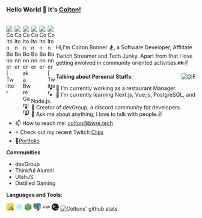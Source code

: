 ### Hello World 👋 It's [Colton!](https://bwre.tech/)

<br/>


<a href="https://twitter.com/bwreDev">
<img align="left" alt="Colton Bonner | Twitter" width="22px" src="https://cdn.jsdelivr.net/npm/simple-icons@v3/icons/twitter.svg" />
</a>
<a href="https://www.linkedin.com/in/coltonbonner/">
<img align="left" alt="Colton Bonner" width="22px" src="https://cdn.jsdelivr.net/npm/simple-icons@v3/icons/linkedin.svg" />
</a>
<a href="https://www.twitch.tv/bwregaming">
<img align="left" alt="Colton Bonner aka BwreGaming" width="22px" src="https://cdn.jsdelivr.net/npm/simple-icons@3.7.0/icons/twitch.svg" />
</a>
<a href="https://dev.to/cbonner26118">
<img align="left" alt="Colton Bonner" width="22px" src="https://cdn.jsdelivr.net/npm/simple-icons@3.7.0/icons/dev-dot-to.svg" />
</a>
<a href="https://www.instagram.com/bwreofpirates/">
<img align="left" alt="Colton Bonner" width="22px" src="https://cdn.jsdelivr.net/npm/simple-icons@v3/icons/instagram.svg" />
</a>
<a href="https://www.youtube.com/channel/UC4oSO17fKVDAr4QjI6hpdIw">
<img align="left" alt="Colton Bonner | Twitter" width="22px" src="https://cdn.jsdelivr.net/npm/simple-icons@v3/icons/youtube.svg" />
</a>
<br />

<br />

Hi,I'm Colton Bonner :snowboarder:, a Software Developer, Afflitate Twitch Streamer and Tech Junky. Apart from that I love getting involved in community oriented activities.:family:✌


<img align="right" alt="GIF" src="https://media.giphy.com/media/lkceXNDw4Agryfrwz8/giphy.gif" />


**Talking about Personal Stuffs:**

- :fork_and_knife: I’m currently working as a restaurant Manager.
- 🌱 I’m currently learning Next.js, Vue.js, PostgreSQL, and Node.js.
- 👯 Creator of devGroup, a discord community for developers.
- 💬 Ask me about anything, I love to talk with people.✌
- 📫 How to reach me: colton@bwre.tech 
- ⚡ Check out my recent Twitch [Clips](https://www.twitch.tv/bwregaming)
- 📝[Portfolio](https://bwre.tech/)



**Communities**
- devGroup
- Thinkful Alumni
- UtahJS
- Distilled Gaming

**Languages and Tools:**


<code><img height="20" src="https://raw.githubusercontent.com/github/explore/80688e429a7d4ef2fca1e82350fe8e3517d3494d/topics/javascript/javascript.png"></code>
<code><img height="20" src="https://raw.githubusercontent.com/github/explore/80688e429a7d4ef2fca1e82350fe8e3517d3494d/topics/react/react.png"></code>
<code><img height="20" src="https://raw.githubusercontent.com/github/explore/80688e429a7d4ef2fca1e82350fe8e3517d3494d/topics/nodejs/nodejs.png"></code>
<code><img height="20" src="https://raw.githubusercontent.com/github/explore/80688e429a7d4ef2fca1e82350fe8e3517d3494d/topics/postgresql/postgresql.png"></code>
<code><img height="20" src="https://raw.githubusercontent.com/github/explore/80688e429a7d4ef2fca1e82350fe8e3517d3494d/topics/git/git.png"></code>
<code><img height="20" src="https://raw.githubusercontent.com/github/explore/80688e429a7d4ef2fca1e82350fe8e3517d3494d/topics/terminal/terminal.png"></code>
![Coltons' github stats](https://github-readme-stats.vercel.app/api?username=bwreDev&show_icons=true&hide_border=true)
